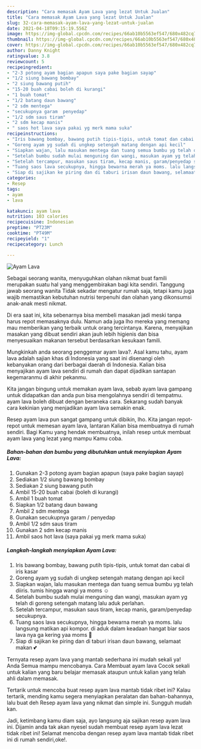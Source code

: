 ```yaml
---
description: "Cara memasak Ayam Lava yang lezat Untuk Jualan"
title: "Cara memasak Ayam Lava yang lezat Untuk Jualan"
slug: 32-cara-memasak-ayam-lava-yang-lezat-untuk-jualan
date: 2021-04-18T09:15:19.556Z
image: https://img-global.cpcdn.com/recipes/66ab10b5563ef547/680x482cq70/ayam-lava-foto-resep-utama.jpg
thumbnail: https://img-global.cpcdn.com/recipes/66ab10b5563ef547/680x482cq70/ayam-lava-foto-resep-utama.jpg
cover: https://img-global.cpcdn.com/recipes/66ab10b5563ef547/680x482cq70/ayam-lava-foto-resep-utama.jpg
author: Danny Knight
ratingvalue: 3.8
reviewcount: 5
recipeingredient:
- "2-3 potong ayam bagian apapun saya pake bagian sayap"
- "1/2 siung bawang bombay"
- "2 siung bawang putih"
- "15-20 buah cabai boleh di kurangi"
- "1 buah tomat"
- "1/2 batang daun bawang"
- "2 sdm mentega"
- "secukupnya garam  penyedap"
- "1/2 sdm saus tiram"
- "2 sdm kecap manis"
- " saos hot lava saya pakai yg merk mama suka"
recipeinstructions:
- "Iris bawang bombay, bawang putih tipis-tipis, untuk tomat dan cabai di iris kasar"
- "Goreng ayam yg sudah di ungkep setengah matang dengan api kecil"
- "Siapkan wajan, lalu masukan mentega dan tuang semua bumbu yg telah diiris. tumis hingga wangi ya moms ☺"
- "Setelah bumbu sudah mulai menguning dan wangi, masukan ayam yg telah di goreng setengah matang lalu aduk perlahan."
- "Setelah tercampur, masukan saus tiram, kecap manis, garam/penyedap secukupnya."
- "Tuang saos lava secukupnya, hingga bewarna merah ya moms. lalu langsung matikan api kompor. di aduk dalam keadaan hangat biar saos lava nya ga kering yaa moms 🤗"
- "Siap di sajikan ke piring dan di taburi irisan daun bawang, selamaat makan 💕"
categories:
- Resep
tags:
- ayam
- lava

katakunci: ayam lava 
nutrition: 103 calories
recipecuisine: Indonesian
preptime: "PT23M"
cooktime: "PT49M"
recipeyield: "1"
recipecategory: Lunch

---
```



![Ayam Lava](https://img-global.cpcdn.com/recipes/66ab10b5563ef547/680x482cq70/ayam-lava-foto-resep-utama.jpg)

Sebagai seorang wanita, menyuguhkan olahan nikmat buat famili merupakan suatu hal yang menggembirakan bagi kita sendiri. Tanggung jawab seorang  wanita Tidak sekadar mengatur rumah saja, tetapi kamu juga wajib memastikan kebutuhan nutrisi terpenuhi dan olahan yang dikonsumsi anak-anak mesti nikmat.

Di era  saat ini, kita sebenarnya bisa membeli masakan jadi meski tanpa harus repot memasaknya dulu. Namun ada juga lho mereka yang memang mau memberikan yang terbaik untuk orang tercintanya. Karena, menyajikan masakan yang dibuat sendiri akan jauh lebih higienis dan bisa menyesuaikan makanan tersebut berdasarkan kesukaan famili. 



Mungkinkah anda seorang penggemar ayam lava?. Asal kamu tahu, ayam lava adalah sajian khas di Indonesia yang saat ini disenangi oleh kebanyakan orang dari berbagai daerah di Indonesia. Kalian bisa menyajikan ayam lava sendiri di rumah dan dapat dijadikan santapan kegemaranmu di akhir pekanmu.

Kita jangan bingung untuk memakan ayam lava, sebab ayam lava gampang untuk didapatkan dan anda pun bisa mengolahnya sendiri di tempatmu. ayam lava boleh dibuat dengan beraneka cara. Sekarang sudah banyak cara kekinian yang menjadikan ayam lava semakin enak.

Resep ayam lava pun sangat gampang untuk dibikin, lho. Kita jangan repot-repot untuk memesan ayam lava, lantaran Kalian bisa membuatnya di rumah sendiri. Bagi Kamu yang hendak membuatnya, inilah resep untuk membuat ayam lava yang lezat yang mampu Kamu coba.

<!--inarticleads1-->

##### Bahan-bahan dan bumbu yang dibutuhkan untuk menyiapkan Ayam Lava:

1. Gunakan 2-3 potong ayam bagian apapun (saya pake bagian sayap)
1. Sediakan 1/2 siung bawang bombay
1. Sediakan 2 siung bawang putih
1. Ambil 15-20 buah cabai (boleh di kurangi)
1. Ambil 1 buah tomat
1. Siapkan 1/2 batang daun bawang
1. Ambil 2 sdm mentega
1. Gunakan secukupnya garam / penyedap
1. Ambil 1/2 sdm saus tiram
1. Gunakan 2 sdm kecap manis
1. Ambil  saos hot lava (saya pakai yg merk mama suka)




<!--inarticleads2-->

##### Langkah-langkah menyiapkan Ayam Lava:

1. Iris bawang bombay, bawang putih tipis-tipis, untuk tomat dan cabai di iris kasar
1. Goreng ayam yg sudah di ungkep setengah matang dengan api kecil
1. Siapkan wajan, lalu masukan mentega dan tuang semua bumbu yg telah diiris. tumis hingga wangi ya moms ☺
1. Setelah bumbu sudah mulai menguning dan wangi, masukan ayam yg telah di goreng setengah matang lalu aduk perlahan.
1. Setelah tercampur, masukan saus tiram, kecap manis, garam/penyedap secukupnya.
1. Tuang saos lava secukupnya, hingga bewarna merah ya moms. lalu langsung matikan api kompor. di aduk dalam keadaan hangat biar saos lava nya ga kering yaa moms 🤗
1. Siap di sajikan ke piring dan di taburi irisan daun bawang, selamaat makan 💕




Ternyata resep ayam lava yang mantab sederhana ini mudah sekali ya! Anda Semua mampu mencobanya. Cara Membuat ayam lava Cocok sekali untuk kalian yang baru belajar memasak ataupun untuk kalian yang telah ahli dalam memasak.

Tertarik untuk mencoba buat resep ayam lava mantab tidak ribet ini? Kalau tertarik, mending kamu segera menyiapkan peralatan dan bahan-bahannya, lalu buat deh Resep ayam lava yang nikmat dan simple ini. Sungguh mudah kan. 

Jadi, ketimbang kamu diam saja, ayo langsung aja sajikan resep ayam lava ini. Dijamin anda tak akan nyesel sudah membuat resep ayam lava lezat tidak ribet ini! Selamat mencoba dengan resep ayam lava mantab tidak ribet ini di rumah sendiri,oke!.

